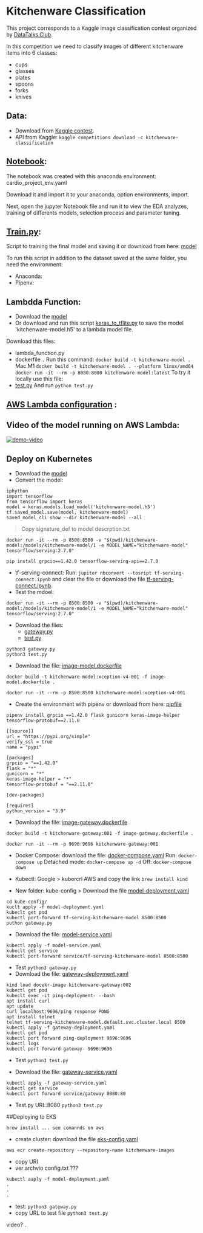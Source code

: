 # Kitchenware Classification

This project corresponds to a Kaggle image classification contest organized by [DataTalks.Club](https://www.kaggle.com/competitions/kitchenware-classification/overview).

In this competition we need to classify images of different kitchenware items into 6 classes:

* cups
* glasses
* plates
* spoons
* forks
* knives

## Data: 
 * Download from [Kaggle contest](https://www.kaggle.com/competitions/kitchenware-classification/data).
 * API from Kaggle:  ```kaggle competitions download -c kitchenware-classification```
 
## [Notebook](notebook.):
The notebook was created with this anaconda environment: cardio_project_env.yaml

Download it and import it to your anaconda, option environments, import.

Next, open the jupyter Notebook file and run it to view the EDA analyzes, training of differents models, selection process and parameter tuning.

## [Train.py](train.py):

Script to training the final model and saving it or download from here: [model](kitchenware-model.h5)

To run this script in addition to the dataset saved at the same folder, you need the environment:
* Anaconda:
* Pipenv:

## Lambdda Function:
 * Download the [model](kitchenware-model.tflite)
 * Or download and run this script [keras_to_tflite.py](keras_to_tflite.py) to save the model 'kitchenware-model.h5' to a lambda model file.

Download this files:
* lambda_function.py
* dockerfile
```.```
Run this command: ```docker build -t kitchenware-model .```
Mac M1 ```docker build -t kitchenware-model . --platform linux/amd64```
```docker run -it --rm -p 8080:8080 kitchenware-model:latest```
To try it locally use this file: 
* [test.py](test.py) And run ```python test.py``` 


## [AWS Lambda configuration](AWS-Lambda-configuration.md) : 

## Video of the model running on AWS Lambda:
[![demo-video](https://github.com/mary435/cardiovascular_diseases_risk_model/blob/7898dd21676ff165d7b05fc8bf1a44821a9ac2ee/images/demo-video.png)](https://youtu.be/ZKhc76kcJos) 

## Deploy on Kubernetes
* Download the [model](kitchenware-model.h5)
* Convert the model:
```
iphython
import tensorflow
from tensorflow import keras
model = keras.models.load_model('kitchenware-model.h5')
tf.saved_model.save(model, kitchenware-model)
saved_model_cli show --dir kitchenware-model --all
```
> Copy signature_def to model descrption.txt
```
docker run -it --rm -p 8500:8500 -v "$(pwd)/kitchenware-model:/models/kitchenware-model/1 -e MODEL_NAME="kitchenware-model" tensorflow/serving:2.7.0" 

pip install grpcio==1.42.0 tensorflow-serving-api==2.7.0
```
* tf-serving-connect:
Run: ```jupiter nbconvert --tosript tf-serving-connect.ipynb``` and clear the file or download the file [tf-serving-connect.ipynb](tf-serving-connect.ipynb).
* Test the mdoel:
```
docker run -it --rm -p 8500:8500 -v "$(pwd)/kitchenware-model:/models/kitchenware-model/1 -e MODEL_NAME="kitchenware-model" tensorflow/serving:2.7.0" 
```
* Download the files: 
   * [gateway.py](gateway.py)
   * [test.py](test.py)
  
```
python3 gateway.py
python3 test.py
```
* Download the file: [image-model.dockerfile]([image-model.dockerfile) 
```
docker build -t kitchenware-model:xception-v4-001 -f image-model.dockerfile .

docker run -it --rm -p 8500:8500 kitchenware-model:xception-v4-001
```
* Create the environment with pipenv or download from here: [pipfile]([pipfile)

```
pipenv install grpcio ==1.42.0 flask gunicorn keras-image-helper tensorflow-protobuf==2.11.0

```


```
[[source]]
url = "https://pypi.org/simple"
verify_ssl = true
name = "pypi"

[packages]
grpcio = "==1.42.0"
flask = "*"
gunicorn = "*"
keras-image-helper = "*"
tensorflow-protobuf = "==2.11.0"

[dev-packages]

[requires]
python_version = "3.9"
```
* Download the file: [image-gateway.dockerfile](image-gateway.dockerfile) 
```
docker build -t kitchenware-gateway:001 -f image-gateway.dockerfile .

docker run -it --rm -p 9696:9696 kitchenware-gateway:001
```

* Docker Compose: download the file: [docker-compose.yaml](docker-compose.yaml) 
Run: ```docker-compose up```
Detached mode: ```docker-compose up -d```
Off: ```docker-compose down```

* Kubectl: Google > kubercrl AWS and copy the link
```brew install kind```
* New folder: kube-config > Download the file [model-deployment.yaml](model-deployment.yaml)
```kind load docker-image kitchenware-model:xception-v4-001
cd kube-config/
kuclt apply -f model-deployment.yaml
kubeclt get pod
kubectl port-forward tf-serving-kitchenware-model 8500:8500
puthon gateway.py
```
* Download the file: [model-service.yaml](model-service.yaml) 
```
kubectl apply -f model-service.yaml
kubeclt get service
kubectl port-forward service/tf-serving-kitchenware-model 8500:8500
```
* Test ```python3 gateway.py```
* Download the file: [gateway-deployment.yaml](gateway-deployment.yaml) 
```
kind load docekr-image kitchenware-gateway:002
kubectl get pod
kubeclt exec -it ping-deployment- --bash
apt install curl
apt update
curl localhost:9696/ping response PONG
apt install telnet
telnet tf-serving-kitchenware-model.default.svc.cluster.local 8500
kubectl apply -f gateway-deployment.yaml
kubectl get pod
kubectl port forward ping-deployment 9696:9696
kubectl logs
kubectl port forward gateway- 9696:9696
```
* Test ```python3 test.py```

* Download the file: [gateway-service.yaml](gateway-service.yaml) 
```
kubectl apply -f gateway-service.yaml
kubectl get service
kubectl port forward service/gateway 8080:80
```
* Test.py URL:8080 ```python3 test.py```

##Deploying to EKS

```brew install ... see comannds on aws```
* create cluster: download the file [eks-config.yaml](eks-config.yaml)
```eksctl create cluster -f eks-config.yaml
aws ecr create-repository --repository-name kitchenware-images
```
* copy URI
* ver archvio config.txt ???
```kuctl get nodes
kubectl aaply -f model-deployment.yaml
.
.
.

```
* test: ```python3 gateway.py```
* copy URL to test file ```python3 test.py```

video?
```.```














